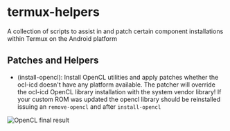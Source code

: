 # termux-helpers
A collection of scripts to assist in and patch certain component installations within Termux on the Android platform

## Patches and Helpers
- (install-opencl): Install OpenCL utilities and apply patches whether the ocl-icd doesn't have any platform available. The patcher will override the ocl-icd OpenCL library installation with the system vendor library! If your custom ROM was updated the opencl library should be reinstalled issuing an ```remove-opencl``` and after ```install-opencl```

![OpenCL final result](assets/opencl-patched.png)



